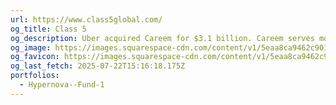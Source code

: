 ```yaml
---
url: https://www.class5global.com/
og_title: Class 5
og_description: Uber acquired Careem for $3.1 billion. Careem serves more than 30 million registered users and is available in 120 cities across the Greater Middle East and North Africa.
og_image: https://images.squarespace-cdn.com/content/v1/5eaa8ca9462c90164eac2432/1588342453144-64BMCVNKB27IKJ012C0O/image-asset.jpeg
og_favicon: https://images.squarespace-cdn.com/content/v1/5eaa8ca9462c90164eac2432/1588243385415-DQ0RRZPAPP64VD4TLYFT/favicon.ico?format=100w
og_last_fetch: 2025-07-22T15:16:18.175Z
portfolios:
  - Hypernova--Fund-1
---
```

